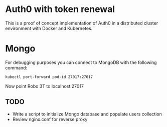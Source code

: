 # Auth0 with token renewal

This is a proof of concept implementation of Auth0 in a distributed cluster environment with Docker and Kubernetes.

# Mongo

For debugging purposes you can connect to MongoDB with the following command:

```
kubectl port-forward pod-id 27017:27017
```

Now point Robo 3T to localhost:27017

## TODO

- Write a script to initialize Mongo database and populate users collection
- Review nginx.conf for reverse proxy

